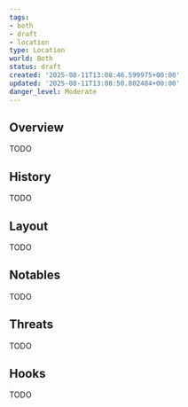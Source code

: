 ```yaml
---
tags:
- both
- draft
- location
type: Location
world: Both
status: draft
created: '2025-08-11T13:08:46.599975+00:00'
updated: '2025-08-11T13:08:50.802484+00:00'
danger_level: Moderate
---
```



## Overview

TODO
## History

TODO
## Layout

TODO
## Notables

TODO
## Threats

TODO
## Hooks

TODO
